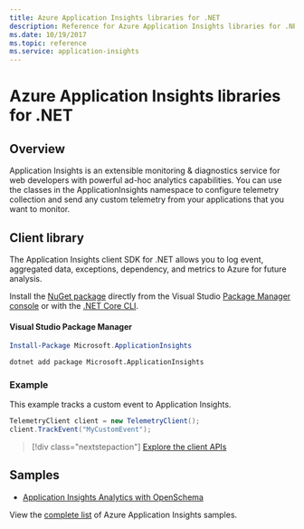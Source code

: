 ```yaml
---
title: Azure Application Insights libraries for .NET
description: Reference for Azure Application Insights libraries for .NET
ms.date: 10/19/2017
ms.topic: reference
ms.service: application-insights
---
```


# Azure Application Insights libraries for .NET

## Overview

Application Insights is an extensible monitoring & diagnostics service for web developers with powerful ad-hoc analytics capabilities. You can use the classes in the ApplicationInsights namespace to configure telemetry collection and send any custom telemetry from your applications that you want to monitor.

## Client library

The Application Insights client SDK for .NET allows you to log event, aggregated data, exceptions, dependency, and metrics to Azure for future analysis.

Install the [NuGet package](https://www.nuget.org/packages/Microsoft.ApplicationInsights ) directly from the Visual Studio [Package Manager console][PackageManager] or with the [.NET Core CLI][DotNetCLI].

#### Visual Studio Package Manager

```powershell
Install-Package Microsoft.ApplicationInsights 
```

```dotnetcli
dotnet add package Microsoft.ApplicationInsights 
```

### Example

This example tracks a custom event to Application Insights.

```csharp
TelemetryClient client = new TelemetryClient();
client.TrackEvent("MyCustomEvent");
```

> [!div class="nextstepaction"]
> [Explore the client APIs](/dotnet/api/overview/azure/applicationinsights/client)



## Samples

- [Application Insights Analytics with OpenSchema](https://github.com/Azure-Samples/guidance-appinsights-openschema)

View the [complete list](https://azure.microsoft.com/resources/samples/?service=application-insights&platform=dotnet) of Azure Application Insights samples.

[PackageManager]: https://docs.microsoft.com/nuget/tools/package-manager-console
[DotNetCLI]: https://docs.microsoft.com/dotnet/core/tools/dotnet-add-package
